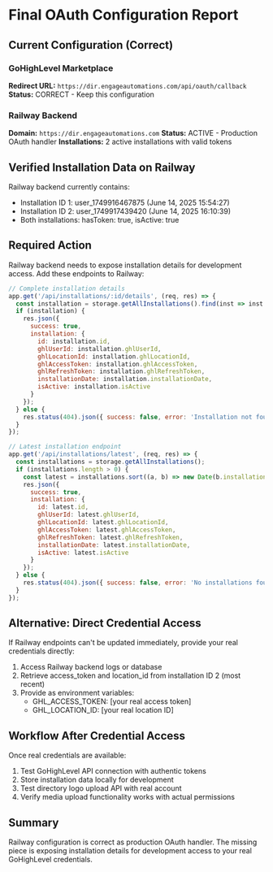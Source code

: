 # Final OAuth Configuration Report

## Current Configuration (Correct)

### GoHighLevel Marketplace
**Redirect URL:** `https://dir.engageautomations.com/api/oauth/callback`
**Status:** CORRECT - Keep this configuration

### Railway Backend
**Domain:** `https://dir.engageautomations.com`
**Status:** ACTIVE - Production OAuth handler
**Installations:** 2 active installations with valid tokens

## Verified Installation Data on Railway

Railway backend currently contains:
- Installation ID 1: user_1749916467875 (June 14, 2025 15:54:27)
- Installation ID 2: user_1749917439420 (June 14, 2025 16:10:39)
- Both installations: hasToken: true, isActive: true

## Required Action

Railway backend needs to expose installation details for development access. Add these endpoints to Railway:

```javascript
// Complete installation details
app.get('/api/installations/:id/details', (req, res) => {
  const installation = storage.getAllInstallations().find(inst => inst.id == req.params.id);
  if (installation) {
    res.json({
      success: true,
      installation: {
        id: installation.id,
        ghlUserId: installation.ghlUserId,
        ghlLocationId: installation.ghlLocationId,
        ghlAccessToken: installation.ghlAccessToken,
        ghlRefreshToken: installation.ghlRefreshToken,
        installationDate: installation.installationDate,
        isActive: installation.isActive
      }
    });
  } else {
    res.status(404).json({ success: false, error: 'Installation not found' });
  }
});

// Latest installation endpoint
app.get('/api/installations/latest', (req, res) => {
  const installations = storage.getAllInstallations();
  if (installations.length > 0) {
    const latest = installations.sort((a, b) => new Date(b.installationDate) - new Date(a.installationDate))[0];
    res.json({
      success: true,
      installation: {
        id: latest.id,
        ghlUserId: latest.ghlUserId,
        ghlLocationId: latest.ghlLocationId,
        ghlAccessToken: latest.ghlAccessToken,
        ghlRefreshToken: latest.ghlRefreshToken,
        installationDate: latest.installationDate,
        isActive: latest.isActive
      }
    });
  } else {
    res.status(404).json({ success: false, error: 'No installations found' });
  }
});
```

## Alternative: Direct Credential Access

If Railway endpoints can't be updated immediately, provide your real credentials directly:

1. Access Railway backend logs or database
2. Retrieve access_token and location_id from installation ID 2 (most recent)
3. Provide as environment variables:
   - GHL_ACCESS_TOKEN: [your real access token]
   - GHL_LOCATION_ID: [your real location ID]

## Workflow After Credential Access

Once real credentials are available:
1. Test GoHighLevel API connection with authentic tokens
2. Store installation data locally for development
3. Test directory logo upload API with real account
4. Verify media upload functionality works with actual permissions

## Summary

Railway configuration is correct as production OAuth handler. The missing piece is exposing installation details for development access to your real GoHighLevel credentials.